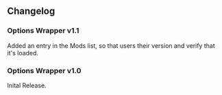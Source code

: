 ## Changelog

### Options Wrapper v1.1
Added an entry in the Mods list, so that users their version and verify that it's loaded.

### Options Wrapper v1.0
Inital Release.
